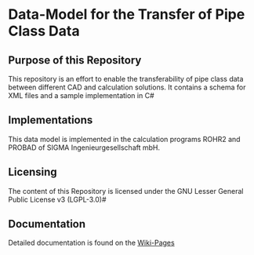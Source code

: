 # Data-Model for the Transfer of Pipe Class Data

## Purpose of this Repository
This repository is an effort to enable the transferability of pipe class data between different CAD and calculation solutions.
It contains a schema for XML files and a sample implementation in C#

## Implementations
This data model is implemented in the calculation programs ROHR2 and PROBAD of SIGMA Ingenieurgesellschaft mbH.

## Licensing
The content of this Repository is licensed under the GNU Lesser General Public License v3 (LGPL-3.0)#

## Documentation
Detailed documentation is found on the [Wiki-Pages](https://github.com/sigmaIngUn/PipeClassTransfer/wiki)